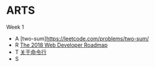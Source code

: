 # ARTS

Week 1

- A [two-sum]<https://leetcode.com/problems/two-sum/>
- R [The 2018 Web Developer Roadmap](<https://codeburst.io/the-2018-web-developer-roadmap-826b1b806e8d>)
- T [关于命令行](<https://github.com/zmdstr/tip/blob/master/linux/%E5%85%B3%E4%BA%8E%E5%91%BD%E4%BB%A4%E8%A1%8C.md>)
- S 